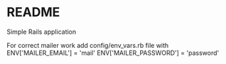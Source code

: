 # README

Simple Rails application


For correct mailer work add config/env_vars.rb file with
ENV['MAILER_EMAIL'] = 'mail'
ENV['MAILER_PASSWORD'] = 'password'